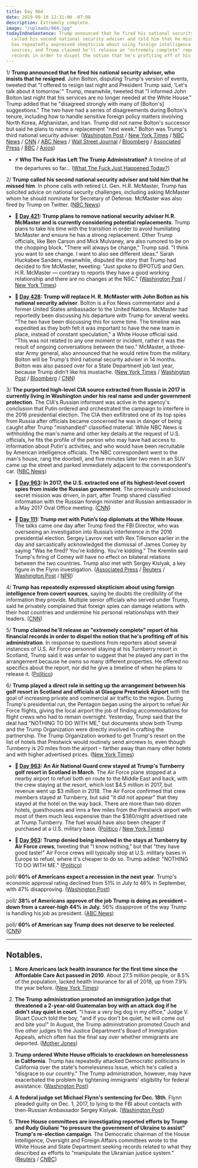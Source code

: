 ```yaml
---
title: Day 964
date: 2019-09-10 12:31:00 -07:00
description: Extremely complete.
image: "/uploads/964.jpg"
todayInOneSentence: Trump announced that he fired his national security adviser; Trump
  called his second national security adviser and told him that he missed him; Trump
  has repeatedly expressed skepticism about using foreign intelligence from covert
  sources; and Trump claimed he'll release an "extremely complete" report of his financial
  records in order to dispel the notion that he's profiting off of his administration.
---
```


1/ **Trump announced that he fired his national security adviser, who insists that he resigned**. John Bolton, disputing Trump's version of events, tweeted that "I offered to resign last night and President Trump said, 'Let's talk about it tomorrow.'" Trump, meanwhile, tweeted that "I informed John Bolton last night that his services are no longer needed at the White House." Trump added that he "disagreed strongly with many of \[Bolton's\] suggestions." The two have had a series of disagreements during Bolton's tenure, including how to handle sensitive foreign policy matters involving North Korea, Afghanistan, and Iran. Trump did not name Bolton's successor but said he plans to name a replacement "next week." Bolton was Trump's third national security adviser. ([Washington Post](https://www.washingtonpost.com/politics/trump-fires-bolton-as-national-security-adviser-saying-he-disagreed-strongly-with-many-of-his-suggestions/2019/09/10/13409e2c-d3b9-11e9-9610-fb56c5522e1c_story.html) / [New York Times](https://www.nytimes.com/2019/09/10/us/politics/john-bolton-national-security-adviser-trump.html) / [NBC News](https://www.nbcnews.com/politics/donald-trump/trump-fires-national-security-adviser-john-bolton-n1051986) / [CNN](https://www.cnn.com/2019/09/10/politics/trump-john-bolton-out/) / [ABC News](https://abcnews.go.com/Politics/trump-fires-national-security-adviser-john-bolton/story?id=65512257) / [Wall Street Journal](https://www.wsj.com/articles/trump-says-john-bolton-is-leaving-white-house-11568131727) / [Bloomberg](https://www.bloomberg.com/news/articles/2019-09-10/trump-fires-bolton-as-top-security-adviser-citing-disagreements) / [Associated Press](https://apnews.com/788d664afbfd4565805dc1c0de8d4ffb) / [BBC](https://www.bbc.com/news/world-us-canada-49655279) / [Axios](https://www.axios.com/john-bolton-fired-donald-trump-tweet-a69a3771-2a62-4b15-a643-76f38d0614fb.html))

* **⚡️ Who The Fuck Has Left The Trump Administration?** A timeline of all the departures so far... ([What The Fuck Just Happened Today?](https://talk.whatthefuckjusthappenedtoday.com/t/who-the-fuck-has-left-the-trump-administration/908))

2/ **Trump called his second national security adviser and told him that he missed him**. In phone calls with retired Lt. Gen. H.R. McMaster, Trump has solicited advice on national security challenges, including asking McMaster whom he should nominate for Secretary of Defense. McMaster was also fired by Trump on Twitter. ([NBC News](https://www.nbcnews.com/politics/national-security/frustration-bolton-mounted-trump-reached-out-ex-adviser-mcmaster-n1051996))

* **📌 [Day 421](https://whatthefuckjusthappenedtoday.com/2018/03/16/day-421/#1-trump-plans-to-remove-national-sec): Trump plans to remove national security adviser H.R. McMaster and is currently considering potential replacements**. Trump plans to take his time with the transition in order to avoid humiliating McMaster and ensure he has a strong replacement. Other Trump officials, like Ben Carson and Mick Mulvaney, are also rumored to be on the chopping block. "There will always be change," Trump said. "I think you want to see change. I want to also see different ideas." Sarah Huckabee Sanders, meanwhile, disputed the story that Trump had decided to fire McMaster, tweeting: "Just spoke to @POTUS and Gen. H.R. McMaster — contrary to reports they have a good working relationship and there are no changes at the NSC." ([Washington Post](https://www.washingtonpost.com/politics/trump-decides-to-remove-national-security-adviser-and-others-may-follow/2018/03/15/fea2ebae-285c-11e8-bc72-077aa4dab9ef_story.html?utm_term=.aea9427e1773) / [New York Times](https://www.nytimes.com/2018/03/15/us/politics/trump-white-house-turnover.html))

* **📌 [Day 428](https://whatthefuckjusthappenedtoday.com/2018/03/23/day-428/#4-trump-will-replace-h-r-mcmaster-wi): Trump will replace H. R. McMaster with John Bolton as his national security adviser**. Bolton is a Fox News commentator and a former United States ambassador to the United Nations. McMaster had reportedly been discussing his departure with Trump for several weeks. "The two have been discussing this for some time. The timeline was expedited as they both felt it was important to have the new team in place, instead of constant speculation," a White House official said. "This was not related to any one moment or incident, rather it was the result of ongoing conversations between the two." McMaster, a three-star Army general, also announced that he would retire from the military. Bolton will be Trump's third national security adviser in 14 months. Bolton was also passed over for a State Department job last year, because Trump didn't like his mustache. ([New York Times](https://www.nytimes.com/2018/03/22/us/politics/hr-mcmaster-trump-bolton.html) / [Washington Post](https://www.washingtonpost.com/world/national-security/trump-names-former-ambassador-john-bolton-as-his-new-national-security-adviser/2018/03/22/aa1d19e6-2e20-11e8-8ad6-fbc50284fce8_story.html) / [Bloomberg](https://www.bloomberg.com/news/articles/2018-03-22/trump-replaces-mcmaster-with-bolton-as-national-security-adviser) / [CNN](https://www.cnn.com/2018/03/22/politics/trump-replace-national-security-adviser-mcmaster-bolton/index.html))

3/ **The purported high-level CIA source extracted from Russia in 2017 is currently living in Washington under his real name and under government protection**. The CIA's Russian informant was active in the agency's conclusion that Putin ordered and orchestrated the campaign to interfere in the 2016 presidential election. The CIA then exfiltrated one of its top spies from Russia after officials became concerned he was in danger of being caught after Trump "mishandled" classified material. While NBC News is withholding the man's name and other key details at the request of U.S. officials, he fits the profile of the person who may have had access to information about Putin's activities, and who would have been recruitable by American intelligence officials. The NBC correspondent went to the man's house, rang the doorbell, and five minutes later two men in an SUV came up the street and parked immediately adjacent to the correspondent's car. ([NBC News](https://www.nbcnews.com/news/us-news/possible-ex-russian-spy-cia-living-washington-area-n1051741))

* **📌 [Day 963](https://whatthefuckjusthappenedtoday.com/2019/09/09/day-963/#3-in-2017-the-u-s-extracted-one-of-i): In 2017, the U.S. extracted one of its highest-level covert spies from inside the Russian government**. The previously undisclosed secret mission was driven, in part, after Trump shared classified information with the Russian foreign minister and Russian ambassador in a May 2017 Oval Office meeting. ([CNN](https://www.cnn.com/2019/09/09/politics/russia-us-spy-extracted/index.html))

* **📌 [Day 111](https://whatthefuckjusthappenedtoday.com/2017/05/10/Day-111/#1-trump-met-with-putin%E2%80%99s-top-diploma): Trump met with Putin’s top diplomats at the White House**. The talks came one day after Trump fired the FBI Director, who was overseeing an investigation into Russia’s interference in the 2016 presidential election. Sergey Lavrov met with Rex Tillerson earlier in the day and sarcastically acknowledged the dismissal of James Comey by saying "Was he fired? You're kidding. You're kidding." The Kremlin said Trump's firing of Comey will have no effect on bilateral relations between the two countries. Trump also met with Sergey Kislyak, a key figure in the Flynn investigation. ([Associated Press](https://apnews.com/190c006d277c48f7954e472282a2436b/Official:-Trump-may-meet-top-Russian-diplomat-in-White-House) / [Reuters](https://www.reuters.com/article/us-usa-russia-idUSKBN1861V4) / [Washington Post](https://www.washingtonpost.com/world/national-security/trump-to-meet-top-russian-diplomat-at-the-white-house/2017/05/09/a32ccba6-3531-11e7-ab03-aa29f656f13e_story.html) / [NPR](http://www.npr.org/sections/thetwo-way/2017/05/10/527755991/trump-meets-with-russias-lavrov-at-the-white-house-today))

4/ **Trump has repeatedly expressed skepticism about using foreign intelligence from covert sources**, saying he doubts the credibility of the information they provide. Multiple senior officials who served under Trump, said he privately complained that foreign spies can damage relations with their host countries and undermine his personal relationships with their leaders. ([CNN](https://www.cnn.com/2019/09/10/politics/donald-trump-foreign-spies-skeptical/))

5/ **Trump claimed he'll release an "extremely complete" report of his financial records in order to dispel the notion that he's profiting off of his administration**. In response to questions from reporters about several instances of U.S. Air Force personnel staying at his Turnberry resort in Scotland, Trump said it was unfair to suggest that he played any part in the arrangement because he owns so many different properties. He offered no specifics about the report, nor did he give a timeline of when he plans to release it. ([Politico](https://www.politico.com/story/2019/09/09/trump-financial-information-1486965))

6/ **Trump played a direct role in setting up the arrangement between his golf resort in Scotland and officials at Glasgow Prestwick Airport** with the goal of increasing private and commercial air traffic to the region. During Trump's presidential run, the Pentagon began using the airport to refuel Air Force flights, giving the local airport the job of finding accommodations for flight crews who had to remain overnight. Yesterday, Trump said that the deal had "NOTHING TO DO WITH ME," but documents show both Trump and the Trump Organization were directly involved in crafting the partnership. The Trump Organization worked to get Trump's resort on the list of hotels that Prestwick would routinely send aircrews to, even though Turnberry is 20 miles from the airport – farther away than many other hotels and with higher advertised prices. ([New York Times](https://www.nytimes.com/2019/09/09/us/politics/trump-hotel-turnberry.html))

* **📌 [Day 963](https://whatthefuckjusthappenedtoday.com/2019/09/09/day-963/#1-an-air-national-guard-crew-stayed): An Air National Guard crew stayed at Trump's Turnberry golf resort in Scotland in March**. The Air Force plane stopped at a nearby airport to refuel both en route to the Middle East and back, with the crew staying at the resort, which lost $4.5 million in 2017, but revenue went up $3 million in 2018. The Air Force confirmed that crew members stayed at Turnberry, but said "it did not appear" that they stayed at the hotel on the way back. There are more than two dozen hotels, guesthouses and inns a few miles from the Prestwick airport with most of them much less expensive than the $380/night advertised rate at Trump Turnberry. The fuel would have also been cheaper if purchased at a U.S. military base. ([Politico](https://www.politico.com/story/2019/09/06/air-force-trump-scottish-retreat-1484337) / [New York Times](https://www.nytimes.com/2019/09/07/us/politics/military-stopover-trump-turnberry.html))

* **📌 [Day 963](https://whatthefuckjusthappenedtoday.com/2019/09/09/day-963/#2-trump-denied-being-involved-in-the): Trump denied being involved in the stays at Turnberry by Air Force crews**, tweeting that "I know nothing," but that "they have good taste!" Air Force crews will typically stop at U.S. military bases in Europe to refuel, where it's cheaper to do so. Trump added: "NOTHING TO DO WITH ME." ([Politico](https://www.politico.com/story/2019/09/09/trump-air-force-scotland-resort-1486440))

poll/ **60% of Americans expect a recession in the next year**. Trump's economic approval rating declined from 51% in July to 46% in September, with 47% disapproving. ([Washington Post](https://www.washingtonpost.com/politics/six-in-10-americans-expect-a-recession-and-higher-prices-as-trumps-approval-rating-slips-washington-post-abc-news-poll-finds/2019/09/10/d99f3408-d2d7-11e9-ab26-e6dbebac45d3_story.html))

poll/ **38% of Americans approve of the job Trump is doing as president – down from a career-high 44% in July**. 56% disapprove of the way Trump is handling his job as president. ([ABC News](https://abcnews.go.com/Politics/ten-call-recession-trump-approval-drops-points-poll/story?id=65414875))

poll/ **60% of American say Trump does not deserve to be reelected**. ([CNN](https://www.cnn.com/2019/09/10/politics/cnn-poll-trump-reelection-2020/index.html))

---

## Notables.

1. **More Americans lack health insurance for the first time since the Affordable Care Act passed in 2010**. About 27.5 million people, or 8.5% of the population, lacked health insurance for all of 2018, up from 7.9% the year before. ([New York Times](https://www.nytimes.com/2019/09/10/business/economy/health-insurance-poverty-rate-census.html))

2. **The Trump administration promoted an immigration judge that threatened a 2-year-old Guatemalan boy with an attack dog if he didn't stay quiet in court**. "I have a very big dog in my office," Judge V. Stuart Couch told the boy, "and if you don't be quiet, he will come out and bite you!" In August, the Trump administration promoted Couch and five other judges to the Justice Department's Board of Immigration Appeals, which often has the final say over whether immigrants are deported. ([Mother Jones](https://www.motherjones.com/politics/2019/09/judge-promoted-by-trump-administration-threatened-a-2-year-old-with-an-attack-dog/))

3. **Trump ordered White House officials to crackdown on homelessness in California**. Trump has repeatedly attacked Democratic politicians in California over the state's homelessness issue, which he's called a "disgrace to our country." The Trump administration, however, may have exacerbated the problem by tightening immigrants' eligibility for federal assistance. ([Washington Post](https://www.washingtonpost.com/business/2019/09/10/trump-pushing-major-crackdown-homeless-camps-california-with-aides-discussing-moving-residents-government-backed-facilities/))

4. **A federal judge set Michael Flynn's sentencing for Dec. 18th**. Flynn pleaded guilty on Dec. 1, 2017, to lying to the FBI about contacts with then-Russian Ambassador Sergey Kislyak. ([Washington Post](https://www.washingtonpost.com/local/legal-issues/michael-flynn-sentencing-set-for-dec-18-in-case-where-he-pleaded-guilty-to-lying-to-fbi/2019/09/10/f6ced252-d315-11e9-86ac-0f250cc91758_story.html))

5. **Three House committees are investigating reported efforts by Trump and Rudy Giuliani "to pressure the government of Ukraine to assist" Trump's re-election campaign**. The Democratic chairman of the House Intelligence, Oversight and Foreign Affairs committees wrote to the White House and State Department seeking records related to what they described as efforts to "manipulate the Ukrainian justice system." ([Reuters](https://www.reuters.com/article/us-usa-trump-ukraine-giuliani-idUSKCN1VU1SA) / [CNBC](https://www.cnbc.com/2019/09/09/house-will-probe-trump-giuliani-pressure-on-ukraine-to-hurt-biden.html))
